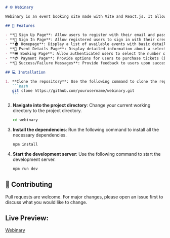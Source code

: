 ````markdown
# 🌐 Webinary

Webinary is an event booking site made with Vite and React.js. It allows users to browse, book, and pay for events in a seamless and user-friendly manner.

## 🚀 Features

- **📝 Sign Up Page**: Allow users to register with their email and password.
- **🔑 Sign In Page**: Allow registered users to sign in with their credentials.
- **🏠 Homepage**: Display a list of available events with basic details.
- **📌 Event Details Page**: Display detailed information about a selected event, including available tickets and booking options.
- **🎟️ Booking Page**: Allow authenticated users to select the number of tickets they want to book and confirm their booking.
- **💳 Payment Page**: Provide options for users to purchase tickets (if applicable).
- **🔔 Success/Failure Messages**: Provide feedback to users upon successful or failed bookings and payments.

## 💻 Installation

1. **Clone the repository**: Use the following command to clone the repository to your local machine.
   ```bash
   git clone https://github.com/yourusername/webinary.git
   ```
````

2. **Navigate into the project directory**: Change your current working directory to the project directory.
   ```bash
   cd webinary
   ```
3. **Install the dependencies**: Run the following command to install all the necessary dependencies.
   ```bash
   npm install
   ```
4. **Start the development server**: Use the following command to start the development server.
   ```bash
   npm run dev
   ```

## 🤝 Contributing

Pull requests are welcome. For major changes, please open an issue first to discuss what you would like to change.

## Live Preview:

[Webinary](https://we-binary.web.app/)
